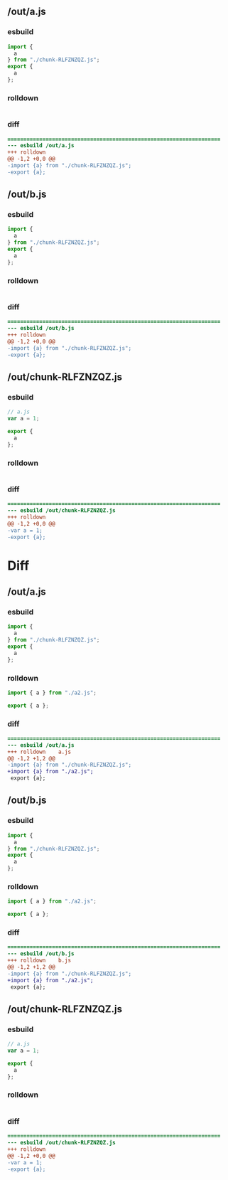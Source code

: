 ## /out/a.js
### esbuild
```js
import {
  a
} from "./chunk-RLFZNZQZ.js";
export {
  a
};
```
### rolldown
```js

```
### diff
```diff
===================================================================
--- esbuild	/out/a.js
+++ rolldown	
@@ -1,2 +0,0 @@
-import {a} from "./chunk-RLFZNZQZ.js";
-export {a};

```
## /out/b.js
### esbuild
```js
import {
  a
} from "./chunk-RLFZNZQZ.js";
export {
  a
};
```
### rolldown
```js

```
### diff
```diff
===================================================================
--- esbuild	/out/b.js
+++ rolldown	
@@ -1,2 +0,0 @@
-import {a} from "./chunk-RLFZNZQZ.js";
-export {a};

```
## /out/chunk-RLFZNZQZ.js
### esbuild
```js
// a.js
var a = 1;

export {
  a
};
```
### rolldown
```js

```
### diff
```diff
===================================================================
--- esbuild	/out/chunk-RLFZNZQZ.js
+++ rolldown	
@@ -1,2 +0,0 @@
-var a = 1;
-export {a};

```
# Diff
## /out/a.js
### esbuild
```js
import {
  a
} from "./chunk-RLFZNZQZ.js";
export {
  a
};
```
### rolldown
```js
import { a } from "./a2.js";

export { a };

```
### diff
```diff
===================================================================
--- esbuild	/out/a.js
+++ rolldown	a.js
@@ -1,2 +1,2 @@
-import {a} from "./chunk-RLFZNZQZ.js";
+import {a} from "./a2.js";
 export {a};

```
## /out/b.js
### esbuild
```js
import {
  a
} from "./chunk-RLFZNZQZ.js";
export {
  a
};
```
### rolldown
```js
import { a } from "./a2.js";

export { a };

```
### diff
```diff
===================================================================
--- esbuild	/out/b.js
+++ rolldown	b.js
@@ -1,2 +1,2 @@
-import {a} from "./chunk-RLFZNZQZ.js";
+import {a} from "./a2.js";
 export {a};

```
## /out/chunk-RLFZNZQZ.js
### esbuild
```js
// a.js
var a = 1;

export {
  a
};
```
### rolldown
```js

```
### diff
```diff
===================================================================
--- esbuild	/out/chunk-RLFZNZQZ.js
+++ rolldown	
@@ -1,2 +0,0 @@
-var a = 1;
-export {a};

```
